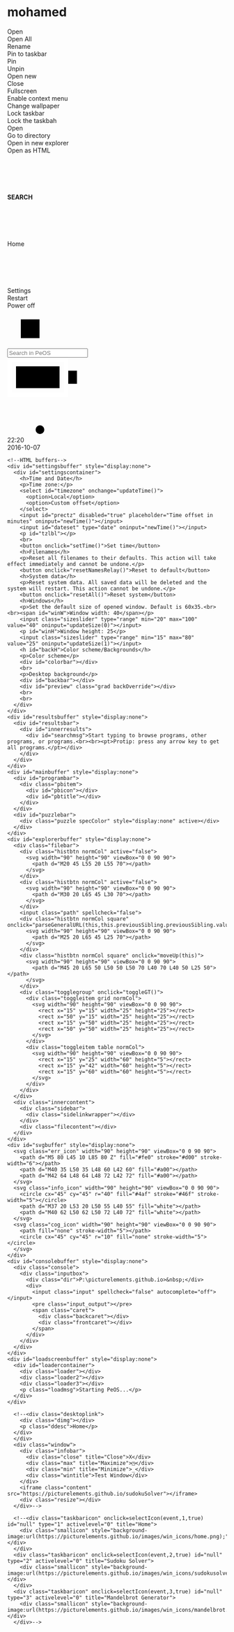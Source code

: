# mohamed
<html>
  <head>
    <link href="https://fonts.googleapis.com/css?family=Roboto:300,400,900" rel="stylesheet" type="text/css">
    <link href="https://fonts.googleapis.com/css?family=VT323" rel="stylesheet">
    <script src="https://picturelements.github.io/PeOS/console_load.js"></script>
    <script src="https://picturelements.github.io/PeOS/console.js"></script>
    <link href="https://picturelements.github.io/PeOS/console.css" rel="stylesheet" type="text/css">
  </head>
  <body oncontextmenu="return contextShow">
    <audio id="taskbahSound" loop preload="auto">
      <source src="https://picturelements.github.io/images/win_icons/LockIt.mp3">
    </audio>
    <button id="gofull" style="display:none; position:fixed; z-index:100;">GO FULLSCREEN</button>
    <div id="desktopwrapper" class="grad backOverride">
      <div id="desktop">
        <div id="test"></div>
        <div id="selectbox"></div>
        <div id="shadow"></div>
      </div>
    </div>
    <div id="context">
      <div class="contextitem">Open</div>
      <div class="contextitem">Open All</div>
      <div class="contextitem">Rename</div>
      <div class="contextitem">Pin to taskbar</div>
      <div class="contextitem">Pin</div>
      <!--5-->
      <div class="contextitem">Unpin</div>
      <div class="contextitem">Open new</div>
      <div class="contextitem">Close</div>
      <div class="contextitem">Fullscreen</div>
      <div class="contextitem">Enable context menu</div>
      <!--10-->
      <div class="contextitem">Change wallpaper</div>
      <div class="contextitem tickbox" ticked="false">Lock taskbar</div>
      <div class="contextitem tickbox" ticked="false">Lock the taskbah</div>
      <div class="contextitem">Open</div>
      <div class="contextitem">Go to directory</div>
      <!--15-->
      <div class="contextitem">Open in new explorer</div>
      <div class="contextitem">Open as HTML</div>
    </div>
    <div id="searchbar">
      <div id="searchbarbar" expanded="false">
        <div class="sbbitem" onclick="sbbToggle(this)">
          <div class="sbbicon">
            <svg width="90" height="90" viewBox="0 0 90 90" fill="none">
              <line x1="25" y1="34" x2="65" y2="34" stroke-width="4"></line>
              <line x1="25" y1="45" x2="65" y2="45" stroke-width="4"></line>
              <line x1="25" y1="56" x2="65" y2="56" stroke-width="4"></line>
            </svg>
          </div>
          <div id="sbblabel"><b>SEARCH</b></div>
        </div>
        <div class="sbbitem" onclick="sbbHome()">
          <div class="sbbicon">
            <svg viewBox="0 0 90 90" height="90" width="90">
              <path d="M28 65 L28 37 L45 25 L62 37 L62 65 L50 65 L50 52 L40 52 L40 65 Z" fill="none"></path>
            </svg>
          </div>
          <div id="sbblabel">Home</div>
        </div>
        <div class="sbbitem2" onclick="openSettings()">
          <!--style="background-image:url(https://picturelements.github.io/images/win_icons/cog.png)"-->
          <div class="sbbicon">
            <svg viewBox="0 0 90 90" height="90" width="90">
              <path id="cog" fill="none"></path>
              <circle cx="45" cy="45" r="7" fill="none"></circle>
            </svg>
          </div>
          <div id="sbblabel">Settings</div>
        </div>
        <div class="sbbitem2" onclick="togglePower()" style="display:none">
          <div class="sbbicon">
            <svg viewBox="0 0 90 90" height="90" width="90">
              <path d="M50 30 A18 18 0 1 1 40 30" fill="none"></path>
              <line x1="45" y1="23" x2="45" y2="40"></line>
            </svg>
          </div>
          <div id="sbblabel">Power</div>
        </div>
      </div>
      <div id="powerbar">
        <div class="poweritem">Restart</div>
        <div class="poweritem">Power off</div>
      </div>
      <div id="innerbar"></div>
    </div>
    <div id="clockbar" class="specColor" style="display:none;">
      <p id="clocklbl"></p>
      <table id="calendar">
      </table>
      <div class="clock specColor">
        <svg id="clocksvg" width="100" height="100" viewBox="0 0 100 100">
          <circle cx="50" cy="50" r="47" fill="#eee" stroke="none">
        </circle></svg>
        <div id="hour"></div>
        <div id="minute"></div>
        <div id="second"></div>
        <div id="seconddot"></div>
      </div>
      <p onclick="openSettings()" id="edittime">Edit time and date...</p>
    </div>
    <div id="taskbar" style="bottom: 0vw">
      <div id="home">
        <svg width="105" height="90" viewBox="0 0 105 90">
          <rect x="27.5" y="20" width="50" height="50" fill="none" stroke-width="3"></rect>
          <rect height="43" width="43" y="23.5" x="31" stroke="none"></rect>
          <text x="52.5" y="56" fill="black" stroke="none" text-anchor="middle" style="font-size:2.2em">Pe</text>
        </svg>
      </div>
      <input id="search" placeholder="Search in PeOS" autocomplete="off"></input>
      <div id="infocorner">
        <div id="batterywrapper">
          <div id="battery" charging="true">
            <svg width="160" height="90" viewBox="0 0 160 90">
              <rect x="5" y="5" width="130" height="80" fill="none" stroke="white" stroke-width="10"></rect>
              <rect class="batteryindicator" x="20" y="20" width="100" height="50"></rect>
              <rect x="140" y="30" width="20" height="30"></rect>
            </svg>
          </div>
        </div>
        <div id="wifi" level="2">
          <svg viewBox="0 0 90 90" height="90" width="90">
            <path d="M5 85 A80 80 0 0 1 85 5" fill="none" greyout="012"></path>
            <path d="M25 85 A60 60 0 0 1 85 25" fill="none" greyout="01"></path>
            <path d="M45 85 A40 40 0 0 1 85 45" fill="none" greyout="0"></path>
            <circle cx="75" cy="75" r="10" stroke="none"></circle>
          </svg>
        </div>
        <div id="time" onclick="toggleClock()">22:20<br>2016-10-07</div>
      </div>
    </div>
    <div id="loadscreen"></div>
    <style id="specCols"></style>
  
    <!--HTML buffers-->
    <div id="settingsbuffer" style="display:none">
      <div id="settingscontainer">
        <h>Time and Date</h>
        <p>Time zone:</p>
        <select id="timezone" onchange="updateTime()">
          <option>Local</option>
          <option>Custom offset</option>
        </select>
        <input id="prectz" disabled="true" placeholder="Time offset in minutes" oninput="newTime()"></input>
        <input id="dateset" type="date" oninput="newTime()"></input>
        <p id="tzlbl"></p>
        <br>
        <button onclick="setTime()">Set time</button>
        <h>Filenames</h>
        <p>Reset all filenames to their defaults. This action will take effect immediately and cannot be undone.</p>
        <button onclick="resetNamesRelay()">Reset to default</button>
        <h>System data</h>
        <p>Reset system data. All saved data will be deleted and the system will restart. This action cannot be undone.</p>
        <button onclick="resetAll()">Reset system</button>
        <h>Windows</h>
        <p>Set the default size of opened window. Default is 60x35.<br><br><span id="winW">Window width: 40</span></p>
        <input class="sizeslider" type="range" min="20" max="100" value="40" oninput="updateSize(0)"></input>
        <p id="winH">Window height: 25</p>
        <input class="sizeslider" type="range" min="15" max="80" value="25" oninput="updateSize(1)"></input>
        <h id="backH">Color scheme/Backgrounds</h>
        <p>Color scheme</p>
        <div id="colorbar"></div>
        <br>
        <p>Desktop background</p>
        <div id="backbar"></div>
        <div id="preview" class="grad backOverride"></div>
        <br>
        <br>
      </div>
    </div>
    <div id="resultsbuffer" style="display:none">
      <div id="resultsbar">
        <div id="innerresults">
          <div id="searchmsg">Start typing to browse programs, other programs, or programs.<br><br><pt>Protip: press any arrow key to get all programs.</pt></div>
        </div>
      </div>
    </div>
    <div id="mainbuffer" style="display:none">
      <div id="programbar">
        <div class="pbitem">
          <div id="pbicon"></div>
          <div id="pbtitle"></div>
        </div>
      </div>
      <div id="puzzlebar">
        <div class="puzzle specColor" style="display:none" active></div>
      </div>
    </div>
    <div id="explorerbuffer" style="display:none">
      <div class="filebar">
        <div class="histbtn normCol" active="false">
          <svg width="90" height="90" viewBox="0 0 90 90">
            <path d="M20 45 L55 20 L55 70"></path>
          </svg>
        </div>
        <div class="histbtn normCol" active="false">
          <svg width="90" height="90" viewBox="0 0 90 90">
            <path d="M30 20 L65 45 L30 70"></path>
          </svg>
        </div>
        <input class="path" spellcheck="false">
        <div class="histbtn normCol square" onclick="parseGeneralURL(this,this.previousSibling.previousSibling.value)">
          <svg width="90" height="90" viewBox="0 0 90 90">
            <path d="M25 20 L65 45 L25 70"></path>
          </svg>
        </div>
        <div class="histbtn normCol square" onclick="moveUp(this)">
          <svg width="90" height="90" viewBox="0 0 90 90">
            <path d="M45 20 L65 50 L50 50 L50 70 L40 70 L40 50 L25 50"></path>
          </svg>
        </div>
        <div class="togglegroup" onclick="toggleGT()">
          <div class="toggleitem grid normCol">
            <svg width="90" height="90" viewBox="0 0 90 90">
              <rect x="15" y="15" width="25" height="25"></rect>
              <rect x="50" y="15" width="25" height="25"></rect>
              <rect x="15" y="50" width="25" height="25"></rect>
              <rect x="50" y="50" width="25" height="25"></rect>
            </svg>
          </div>
          <div class="toggleitem table normCol">
            <svg width="90" height="90" viewBox="0 0 90 90">
              <rect x="15" y="25" width="60" height="5"></rect>
              <rect x="15" y="42" width="60" height="5"></rect>
              <rect x="15" y="60" width="60" height="5"></rect>
            </svg>
          </div>
        </div>
      </div>
      <div class="innercontent">
        <div class="sidebar">
          <div class="sidelinkwrapper"></div>
        </div>
        <div class="filecontent"></div>
      </div>
    </div>
    <div id="svgbuffer" style="display:none">
      <svg class="err_icon" width="90" height="90" viewBox="0 0 90 90">
        <path d="M5 80 L45 10 L85 80 Z" fill="#fe0" stroke="#d00" stroke-width="6"></path>
        <path d="M40 35 L50 35 L48 60 L42 60" fill="#a00"></path>
        <path d="M42 64 L48 64 L48 72 L42 72" fill="#a00"></path>
      </svg>
      <svg class="info_icon" width="90" height="90" viewBox="0 0 90 90">
        <circle cx="45" cy="45" r="40" fill="#4af" stroke="#46f" stroke-width="5"></circle>
        <path d="M37 20 L53 20 L50 55 L40 55" fill="white"></path>
        <path d="M40 62 L50 62 L50 72 L40 72" fill="white"></path>
      </svg>
      <svg class="cog_icon" width="90" height="90" viewBox="0 0 90 90">
        <path fill="none" stroke-width="5"></path>
        <circle cx="45" cy="45" r="10" fill="none" stroke-width="5"></circle>
      </svg>
    </div>
    <div id="consolebuffer" style="display:none">
      <div class="console">
        <div class="inputbox">
          <div class="dir">P:\picturelements.github.io>&nbsp;</div>
          <div>
            <input class="input" spellcheck="false" autocomplete="off"></input>
            <pre class="input_output"></pre>
            <span class="caret">
              <div class="backcaret"></div>
              <div class="frontcaret"></div>
            </span>
          </div>
        </div>
      </div>
    </div>
    <div id="loadscreenbuffer" style="display:none">
      <div id="loadercontainer">
        <div class="loader"></div>
        <div class="loader2"></div>
        <div class="loader3"></div>
        <p class="loadmsg">Starting PeOS...</p>
      </div>
    </div>
  </body>
</html>


      <!--<div class="desktoplink">
        <div class="dimg"></div>
        <p class="ddesc">Home</p>
      </div>
      </div>
      <div class="window">
        <div class="infobar">
          <div class="close" title="Close">X</div>
          <div class="max" title="Maximize">◳</div>
          <div class="min" title="Minimize">_</div>
          <div class="wintitle">Test Window</div>
        </div>
        <iframe class="content" src="https://picturelements.github.io/sudokuSolver"></iframe>
        <div class="resize"></div>
      </div>-->


<!--
<div class="result">
          <div class="resultimg"></div>
          <div class="resultname">title here</div>
          <div class="keywords">insert keywords here</div>
        </div>
-->


      <!--<div class="taskbaricon" onclick=selectIcon(event,1,true) id="null" type="1" activelevel="0" title="Home">
        <div class="smallicon" style="background-image:url(https://picturelements.github.io/images/win_icons/home.png);"></div>
      </div>
      <div class="taskbaricon" onclick=selectIcon(event,2,true) id="null" type="2" activelevel="0" title="Sudoku Solver">
        <div class="smallicon" style="background-image:url(https://picturelements.github.io/images/win_icons/sudokusolver.png);"></div>
      </div>
      <div class="taskbaricon" onclick=selectIcon(event,3,true) id="null" type="3" activelevel="0" title="Mandelbrot Generator">
        <div class="smallicon" style="background-image:url(https://picturelements.github.io/images/win_icons/mandelbrot.png);"></div>
      </div>-->
